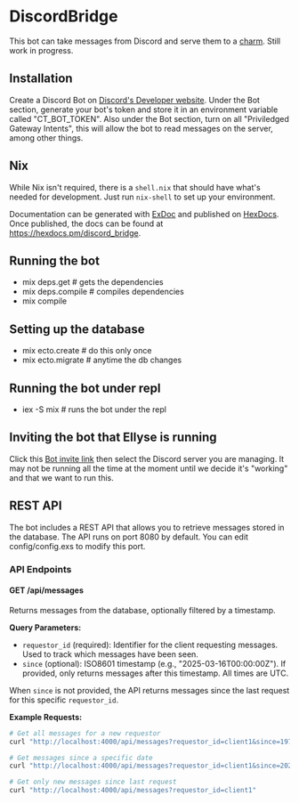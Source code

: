 # DiscordBridge

This bot can take messages from Discord and serve them to a [charm](https://github.com/commontoolsinc/labs).
Still work in progress.

## Installation

Create a Discord Bot on [Discord's Developer website](https://discord.com/developers/applications).
Under the Bot section, generate your bot's token and store it in an environment variable called "CT_BOT_TOKEN".
Also under the Bot section, turn on all "Priviledged Gateway Intents", this will allow the bot to read messages on the server, among other things.

## Nix
While Nix isn't required, there is a `shell.nix` that should have what's needed for development. Just run `nix-shell` to set up your environment.

Documentation can be generated with [ExDoc](https://github.com/elixir-lang/ex_doc)
and published on [HexDocs](https://hexdocs.pm). Once published, the docs can
be found at <https://hexdocs.pm/discord_bridge>.

## Running the bot
* mix deps.get # gets the dependencies
* mix deps.compile # compiles dependencies
* mix compile

## Setting up the database
* mix ecto.create # do this only once
* mix ecto.migrate # anytime the db changes

## Running the bot under repl
* iex -S mix # runs the bot under the repl

## Inviting the bot that Ellyse is running
Click this [Bot invite link](https://discord.com/oauth2/authorize?client_id=1343617049385242697&permissions=2182089728&integration_type=0&scope=bot)
then select the Discord server you are managing.
It may not be running all the time at the moment until we decide it's "working" and that we want to run this.

## REST API

The bot includes a REST API that allows you to retrieve messages stored in the database. The API runs on port 8080 by default. You can edit config/config.exs to modify this port.

### API Endpoints

#### GET /api/messages

Returns messages from the database, optionally filtered by a timestamp.

**Query Parameters:**
- `requestor_id` (required): Identifier for the client requesting messages. Used to track which messages have been seen.
- `since` (optional): ISO8601 timestamp (e.g., "2025-03-16T00:00:00Z"). If provided, only returns messages after this timestamp. All times are UTC.

When `since` is not provided, the API returns messages since the last request for this specific `requestor_id`.

**Example Requests:**

```bash
# Get all messages for a new requestor
curl "http://localhost:4000/api/messages?requestor_id=client1&since=1970-01-01T00:00:00Z"

# Get messages since a specific date
curl "http://localhost:4000/api/messages?requestor_id=client1&since=2025-03-16T12:00:00Z"

# Get only new messages since last request
curl "http://localhost:4000/api/messages?requestor_id=client1"
```
